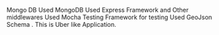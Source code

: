 Mongo DB
Used MongoDB
Used Express Framework and Other middlewares
Used Mocha Testing Framework for testing
Used GeoJson Schema .
This is Uber like Application.
